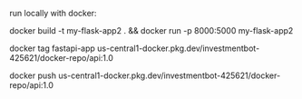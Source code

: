 run locally with docker:

docker build -t my-flask-app2 . && docker run -p 8000:5000 my-flask-app2

docker tag fastapi-app us-central1-docker.pkg.dev/investmentbot-425621/docker-repo/api:1.0

docker push us-central1-docker.pkg.dev/investmentbot-425621/docker-repo/api:1.0